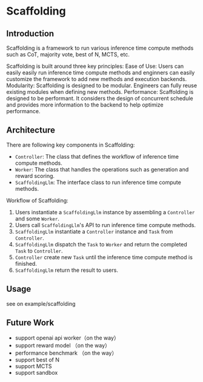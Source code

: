 # Scaffolding

## Introduction

Scaffolding is a framework to run various inference time compute methods such as CoT, majority vote, best of N, MCTS, etc.

Scaffolding is built around three key principles:
Ease of Use: Users can easily easily run inference time compute methods and enginners can easily customize the framework to add new methods and execution backends.
Modularity: Scaffolding is designed to be modular. Engineers can fully reuse existing modules when defining new methods.
Performance: Scaffolding is designed to be performant. It considers the design of concurrent schedule and provides more information to the backend to help optimize performance.

## Architecture
There are following key components in Scaffolding:

- `Controller`: The class that defines the workflow of inference time compute methods.
- `Worker`: The class that handles the operations such as generation and reward scoring.
- `ScaffoldingLlm`: The interface class to run inference time compute methods.

Workflow of Scaffolding:
1. Users instantiate a `ScaffoldingLlm` instance by assembling a `Controller` and some `Worker`.
2. Users call `ScaffoldingLlm`'s API to run inference time compute methods.
3. `ScaffoldingLlm` instantiate a `Controller` instance and `Task` from `Controller`.
4. `ScaffoldingLlm` dispatch the `Task` to `Worker` and return the completed `Task` to `Controller`.
5. `Controller` create new `Task` until the inference time compute method is finished.
6. `ScaffoldingLlm` return the result to users.


## Usage

see on example/scaffolding

## Future Work
- support openai api worker（on the way）
- support reward model （on the way）
- performance benchmark （on the way）
- support best of N
- support MCTS
- support sandbox
